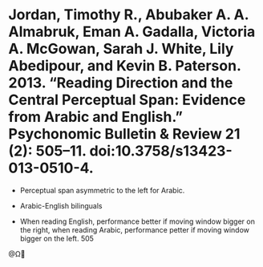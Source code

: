 # Jordan, Timothy R., Abubaker A. A. Almabruk, Eman A. Gadalla, Victoria A. McGowan, Sarah J. White, Lily Abedipour, and Kevin B. Paterson. 2013. “Reading Direction and the Central Perceptual Span: Evidence from Arabic and English.” Psychonomic Bulletin & Review 21 (2): 505–11. doi:10.3758/s13423-013-0510-4.

- Perceptual span asymmetric to the left for Arabic.

- Arabic-English bilinguals

- When reading English, performance better if moving window bigger on the right, when reading Arabic, performance petter if moving window bigger on the left. 505

@Ω
